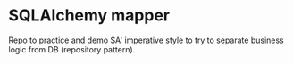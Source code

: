 # SQLAlchemy mapper

Repo to practice and demo SA' imperative style to try to separate business logic from DB (repository pattern).
